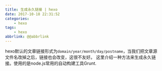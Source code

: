 ```yaml
---
title: 生成永久链接 | hexo
date: 2017-10-18 22:31:52
categories:
    - hexo
tags:
    - hexo 
abbrlink: @@abbrlink
---
```


hexo默认的文章链接形式为`domain/year/month/day/postname`，当我们把文章源文件名改掉之后，链接也会改变，这很不友好。
这里介绍一种方法来生成永久链接。使用的是node.js常用的自动构建工具Grunt.
